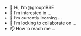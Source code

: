 - 👋 Hi, I’m @group1BSE
- 👀 I’m interested in ...
- 🌱 I’m currently learning ...
- 💞️ I’m looking to collaborate on ...
- 📫 How to reach me ...

<!---
group1BSE/group1BSE is a ✨ special ✨ repository because its `README.md` (this file) appears on your GitHub profile.
You can click the Preview link to take a look at your changes.
--->
